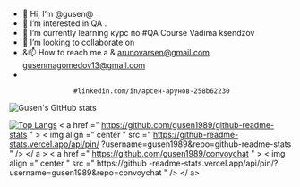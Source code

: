 - 👋 Hi, I’m @gusen@
- 👀 I’m interested in  QA .
- 🌱 I’m currently learning  курс по #QA Course Vadima ksendzov
- 💞️ I’m looking to collaborate on 
- &📫 How to reach me  a & arunovarsen@gmail.com gusenmagomedov13@gmail.com
-                       


                    #linkedin.com/in/арсен-арунов-258b62230



![Gusen's GitHub stats](https://github-readme-stats.vercel.app/api?username=gusen1989&show_icons=true&theme=radical)

[![Top Langs](https://github-readme-stats.vercel.app/api/top-langs/?username=gusen1989&layout=compact)](https://github.com/gusen1989/github-readme-stats)
< a  href =" https://github.com/gusen1989/github-readme-stats " > 
  < img  align =" center " src =" https://github-readme-stats.vercel.app/api/pin/ ?username=gusen1989&repo=github-readme-stats " />
 </ a > 
< a  href =" https://github.com/gusen1989/convoychat " > 
  < img  align =" center " src =" https://github -readme-stats.vercel.app/api/pin/?username=gusen1989&repo=convoychat " />
 </ a>
